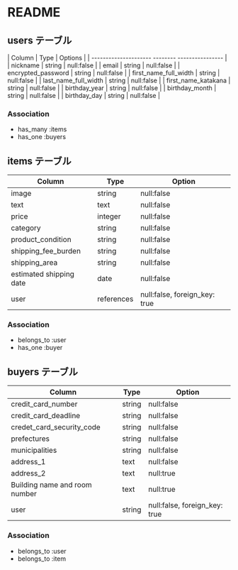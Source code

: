 # README

## users テーブル

| Column                | Type     | Options          |
| ---------------------   --------   ---------------- |
| nickname              | string   | null:false       |
| email                 | string   | null:false       |
| encrypted_password    | string   | null:false       |
| first_name_full_width | string   | null:false       |
| last_name_full_width  | string   | null:false       |
| first_name_katakana   | string   | null:false       |
| birthday_year         | string   | null:false       |
| birthday_month        | string   | null:false       |
| birthday_day          | string   | null:false       |

### Association

- has_many :items
- has_one  :buyers

## items テーブル

| Column                  | Type       | Option                        |
| ----------------------- | ---------- | ------------------------------|
| image                   | string     | null:false                    |
| text                    | text       | null:false                    |
| price                   | integer    | null:false                    |
| category                | string     | null:false                    |
| product_condition       | string     | null:false                    |
| shipping_fee_burden     | string     | null:false                    |
| shipping_area           | string     | null:false                    |
| estimated shipping date | date       | null:false                    |
| user                    | references | null:false, foreign_key: true |

### Association

- belongs_to :user
- has_one    :buyer

## buyers テーブル

| Column                        | Type       | Option                        |
| ----------------------------- | ---------- | ----------------------------- |
| credit_card_number            | string     | null:false                    |
| credit_card_deadline          | string     | null:false                    |
| credet_card_security_code     | string     | null:false                    |
| prefectures                   | string     | null:false                    |
| municipalities                | string     | null:false                    |
| address_1                     | text       | null:false                    |
| address_2                     | text       | null:true                     |
| Building name and room number | text       | null:true                     |
| user                          | string     | null:false, foreign_key: true |

### Association

- belongs_to :user
- belongs_to :item